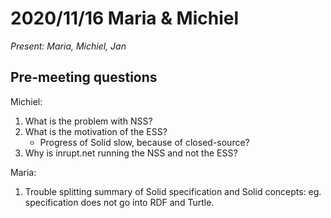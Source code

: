 # 2020/11/16 Maria & Michiel

*Present: Maria, Michiel, Jan*

## Pre-meeting questions

Michiel:

1. What is the problem with NSS?
1. What is the motivation of the ESS?
    * Progress of Solid slow, because of closed-source?
1. Why is inrupt.net running the NSS and not the ESS?

Maria:

1. Trouble splitting summary of Solid specification and Solid concepts: eg. specification does not go into RDF and Turtle.
